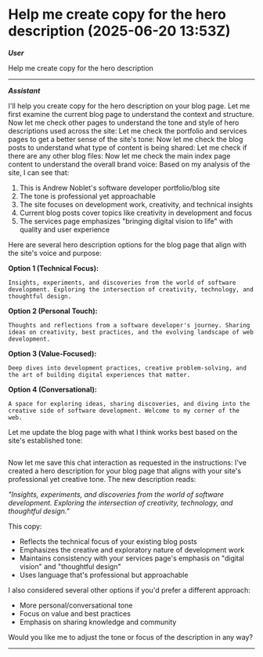 <!-- Generated by SpecStory -->

# Help me create copy for the hero description (2025-06-20 13:53Z)

_**User**_

Help me create copy for the hero description

---

_**Assistant**_

I'll help you create copy for the hero description on your blog page. Let me first examine the current blog page to understand the context and structure. Now let me check other pages to understand the tone and style of hero descriptions used across the site: Let me check the portfolio and services pages to get a better sense of the site's tone: Now let me check the blog posts to understand what type of content is being shared: Let me check if there are any other blog files: Now let me check the main index page content to understand the overall brand voice: Based on my analysis of the site, I can see that:

1. This is Andrew Noblet's software developer portfolio/blog site
2. The tone is professional yet approachable 
3. The site focuses on development work, creativity, and technical insights
4. Current blog posts cover topics like creativity in development and focus
5. The services page emphasizes "bringing digital vision to life" with quality and user experience

Here are several hero description options for the blog page that align with the site's voice and purpose:

**Option 1 (Technical Focus):**
```
Insights, experiments, and discoveries from the world of software development. Exploring the intersection of creativity, technology, and thoughtful design.
```

**Option 2 (Personal Touch):**
```
Thoughts and reflections from a software developer's journey. Sharing ideas on creativity, best practices, and the evolving landscape of web development.
```

**Option 3 (Value-Focused):**
```
Deep dives into development practices, creative problem-solving, and the art of building digital experiences that matter.
```

**Option 4 (Conversational):**
```
A space for exploring ideas, sharing discoveries, and diving into the creative side of software development. Welcome to my corner of the web.
```

Let me update the blog page with what I think works best based on the site's established tone: 
```

```
Now let me save this chat interaction as requested in the instructions: I've created a hero description for your blog page that aligns with your site's professional yet creative tone. The new description reads:

*"Insights, experiments, and discoveries from the world of software development. Exploring the intersection of creativity, technology, and thoughtful design."*

This copy:
- Reflects the technical focus of your existing blog posts
- Emphasizes the creative and exploratory nature of development work
- Maintains consistency with your services page's emphasis on "digital vision" and "thoughtful design"
- Uses language that's professional but approachable

I also considered several other options if you'd prefer a different approach:
- More personal/conversational tone
- Focus on value and best practices  
- Emphasis on sharing knowledge and community

Would you like me to adjust the tone or focus of the description in any way?

---

